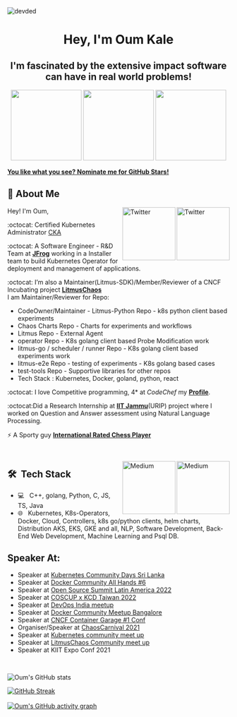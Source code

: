 <!--
**oumkale/oumkale** is a ✨ _special_ ✨ repository because its `README.md` (this file) appears on your GitHub profile.

Here are some ideas to get you started:

- 🔭 I’m currently working on ...

- 🌱 I’m currently learning ...
- 👯 I’m looking to collaborate on ...
- 🤔 I’m looking for help with ...
- 💬 Ask me about ...
- 📫 How to reach me: ...
- 😄 Pronouns: ...
- ⚡ Fun fact: ...
-->
<img src="https://komarev.com/ghpvc/?username=oumkale" alt="devded" /> 
<h1 align="center">Hey, I'm Oum Kale</h1> 
<h2 align="center">I'm fascinated by the extensive impact software can have in real world problems!</h2>

<p align="center">

<img src="https://raw.githubusercontent.com/oumkale/oumkale/main/CKA-logo-200.svg" height="160px" width="160px"> 
<img src="https://octodex.github.com/images/daftpunktocat-thomas.gif" height="160px" width="160px">
<img src="https://octodex.github.com/images/daftpunktocat-guy.gif" height="160px" width="160px"> 
</p>

   [**You like what you see? Nominate me for GitHub Stars!**](https://stars.github.com/nominate/)

   ## :wave: About Me

<a href="https://twitter.com/oumkale" target="_blank"><img src="https://cdn2.iconfinder.com/data/icons/social-media-2199/64/social_media_isometric_6-twitter-512.png" height="120px" width="120px" alt="Twitter" align="right"></a>
<a href="https://www.linkedin.com/in/oumnkale/" target="_blank"><img src="https://cdn2.iconfinder.com/data/icons/social-media-2199/64/social_media_isometric_14-linkedin-512.png" height="120px" width="120px" alt="Twitter" align="right"></a>
Hey! I'm Oum, <br>

:octocat: Certified Kubernetes Administrator [CKA](https://ti-user-certificates.s3.amazonaws.com/e0df7fbf-a057-42af-8a1f-590912be5460/77c4c5c3-f142-4a6d-a52d-756b94075776-kale-oum-nivrathi-a48b533e-20bf-4c1d-ba14-23d94c9e6a2d-certificate.pdf)

:octocat: A Software Engineer - R&D Team at [**JFrog**](https://www.jfrog.com/) working in a Installer team to build Kubernetes Operator for deployment and management of applications.

:octocat: I’m also a Maintainer(Litmus-SDK)/Member/Reviewer of a CNCF Incubating project [**LitmusChaos**](https://github.com/litmuschaos) <br>
I am Maintainer/Reviewer for Repo:
 - CodeOwner/Maintainer - Litmus-Python Repo - k8s python client based experiments
 - Chaos Charts Repo - Charts for experiments and workflows
 - Litmus Repo - External Agent
 - operator Repo - K8s golang client based Probe Modification work
 - litmus-go / scheduler / runner Repo - K8s golang client based experiments work
 - litmus-e2e Repo - testing of experiments - K8s golang based cases
 - test-tools Repo - Supportive libraries for other repos
 - Tech Stack : Kubernetes, Docker, goland, python, react

:octocat: I love Competitive programming, 4* at *CodeChef* my [**Profile**](https://www.codechef.com/users/oumkale).

:octocat:Did a Research Internship at [**IIT Jammu**](https://www.iitjammu.ac.in/)(URIP) project where I worked on Question and Answer assessment using Natural Language Processing. 

⚡ A Sporty guy [**International Rated Chess Player**](https://ratings.fide.com/profile/25062450)

<br>

<a href="https://dev.to/oumkale" target="_blank"><img src="https://gist.githubusercontent.com/ccprog/0c300e61f7618fe5816525a43bdb10ac/raw/ea9450c4518ac66c7206f6e8ea23468f795a949c/dev-badge.svg" height="120px" width="120px" alt="Medium" align="right"></a>

<a href="https://oumkalecoding.medium.com/placement-coding-interview-preparation-for-juniors-fe99184df6ba" target="_blank"><img src="https://cdn4.iconfinder.com/data/icons/social-media-rounded-corners/512/Medium_rounded_cr-512.png" height="120px" width="120px" alt="Medium" align="right"></a>

## 🛠 &nbsp;Tech Stack

- 💻 &nbsp;
 C++, golang, Python, C, JS, TS, Java
- 🌐 &nbsp;
Kubernetes, K8s-Operators, Docker, Cloud, Controllers, k8s go/python clients, helm charts, Distribution AKS, EKS, GKE and all, NLP, Software Development, Back-End Web Development, Machine Learning and Psql DB.

## Speaker At:
   - Speaker at [Kubernetes Community Days Sri Lanka](https://community.cncf.io/events/details/cncf-kcd-sri-lanka-presents-kcd-sri-lanka-2022/)
   - Speaker at [Docker Community All Hands #6](https://jfrog.com/community/cloud-native/lets-deploy-a-containerized-application-docker-community-all-hands/)
   - Speaker at [Open Source Summit Latin America 2022](https://events.linuxfoundation.org/open-source-summit-latin-america/)
   - Speaker at [COSCUP x KCD Taiwan 2022](https://community.cncf.io/events/details/cncf-kcd-taiwan-presents-coscup-x-kcd-taiwan-2022/)
   - Speaker at [DevOps India meetup](https://jfrog.com/community/cloud-native/devops-india-meetup-06-2022-2/)
   - Speaker at [Docker Community Meetup Bangalore](https://jfrog.com/community/cloud-native/docker-banaglore-meetup-06-2022/)
   - Speaker at [CNCF Container Garage #1 Conf](https://community.cncf.io/events/details/cncf-container-garage-presents-container-garage-1/)
   - Organiser/Speaker at [ChaosCarnival 2021]()
   - Speaker at [Kubernetes community meet up]()
   - Speaker at [LitmusChaos Community meet up]()
   - Speaker at KIIT Expo Conf 2021
<br/>

   ![Oum's GitHub stats](https://github-readme-stats.vercel.app/api/?username=oumkale&theme=prussian&show_icons=true&count_private=true)

   [![GitHub Streak](http://github-readme-streak-stats.herokuapp.com?user=oumkale&theme=prussian&hide_border=true)](https://git.io/streak-stats)
   <br />
   <br />
   [![Oum's GitHub activity graph](https://activity-graph.herokuapp.com/graph?username=oumkale&theme=xcode)](https://git.io/oumkale)
   <br />


<!-- &nbsp;<img align="center" src="https://github-readme-stats.vercel.app/api?username=oumkale&show_icons=true&locale=en&count_private=true&include_all_commits=true" alt="oumkale" /> -->

